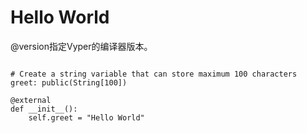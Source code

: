 # Hello World
@version指定Vyper的编译器版本。

```# @version ^0.3.0

# Create a string variable that can store maximum 100 characters
greet: public(String[100])

@external
def __init__():
    self.greet = "Hello World"
```
